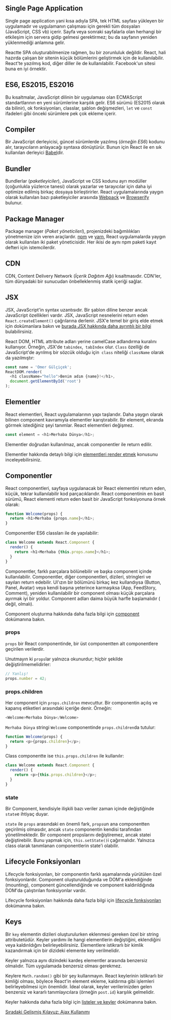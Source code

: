 <h2>Single Page Application</h2>

Single page application yani kısa adıyla SPA, tek HTML sayfası yükleyen bir uygulamadır ve uygulamanın çalışması için gerekli tüm dosyaları (JavaScript, CSS vb) içerir. Sayfa veya sonraki sayfalarla olan herhangi bir etkileşim için servera gidip gelmesi gerektirmez; bu da sayfanın yeniden yüklenmediği anlamına gelir.

Reactte SPA oluşturabilmenize rağmen, bu bir zorunluluk değildir. React, hali hazırda çalışan bir sitenin küçük bölümlerini geliştirmek için de kullanılabilir. React'te yazılmış kod, diğer diller ile de kullanılabilir. Facebook'un sitesi buna en iyi örnektir.

<h2>ES6, ES2015, ES2016</h2>

Bu kısaltmalar, JavaScript dilinin bir uygulaması olan ECMAScript standartlarının en yeni sürümlerine karşılık gelir. ES6 sürümü (ES2015 olarak da bilinir), ok fonksiyonları, classlar, şablon değişmezleri, `let` ve `const` ifadeleri gibi önceki sürümlere pek çok ekleme içerir.

<h2>Compiler</h2>

Bir JavaScript derleyicisi, güncel sürümlerde yazılmış (<i>örneğin ES6</i>) kodunu alır, tarayıcıların anlayacağı syntaxa dönüştürür. Bunun için React ile en sık kullanılan derleyici <a href="https://babeljs.io/">Babel</a>dir.

<h2>Bundler</h2>

Bundlerlar (<i>paketleyiciler</i>), JavaScript ve CSS kodunu ayrı modüller (çoğunlukla yüzlerce tanesi) olarak yazarlar ve tarayıcılar için daha iyi optimize edilmiş birkaç dosyaya birleştirirler. React uygulamalarında yaygın olarak kullanılan bazı paketleyiciler arasında <a href="https://webpack.js.org/">Webpack</a> ve <a href="http://browserify.org/">Browserify</a> bulunur.

<h2>Package Manager</h2>

Package manager (<i>Paket yöneticileri</i>), projenizdeki bağımlılıkları yönetmenize izin veren araçlardır. <a href="https://www.npmjs.com/">npm</a> ve <a href="http://yarnpkg.com/">yarn</a>, React uygulamalarda yaygın olarak kullanılan iki paket yöneticisidir. Her ikisi de aynı npm paketi kayıt defteri için istemcilerdir.

## CDN

CDN, Content Delivery Network (<i>İçerik Dağıtım Ağı</i>) kısaltmasıdır. CDN'ler, tüm dünyadaki bir sunucudan önbelleklenmiş statik içeriği sağlar.

## JSX

JSX, JavaScript'in syntax uzantısıdır. Bir şablon diline benzer ancak JavaScript özellikleri vardır. JSX, JavaScript nesnelerini return eden `React.createElement()` çağrılarına derlenir. JSX'e temel bir giriş elde etmek için dokümanlara bakın ve <a href="https://omergulcicek.github.io/react/jsx-nedir">burada JSX hakkında daha ayrıntılı bir bilgi</a> bulabilirsiniz.

React DOM, HTML attribute adları yerine camelCase adlandırma kuralını kullanıyor. Örneğin, JSX'de `tabindex`,` tabIndex` olur. `Class` özelliği de JavaScript'de ayrılmış bir sözcük olduğu için` class` niteliği `className` olarak da yazılmıştır:

```js
const name = 'Ömer Gülçiçek';
ReactDOM.render(
  <h1 className="hello">Benim adım {name}!</h1>,
  document.getElementById('root')
);
```  

<h2>Elementler</h2>

React elementleri, React uygulamalarının yapı taşlarıdır. Daha yaygın olarak bilinen component kavramıyla elementler karıştırabilir. Bir element, ekranda görmek istediğiniz şeyi tanımlar. React elementleri değişmez.

```js
const element = <h1>Merhaba Dünya</h1>;
```

Elementler doğrudan kullanılmaz, ancak componentler ile return edilir.

Elementler hakkında detaylı bilgi için <a href="https://omergulcicek.github.io/react/elementleri-render-etmek">elementleri render etmek</a> konusunu inceleyebilirsiniz.

<h2>Componentler</h2>

React componentleri, sayfaya uygulanacak bir React elementini return eden, küçük, tekrar kullanılabilir kod parçacıklarıdır. React componentinin en basit sürümü, React elementi return eden basit bir JavaScript fonksiyonuna örnek olarak:

```js
function Welcome(props) {
  return <h1>Merhaba {props.name}</h1>;
}
```

Componentler ES6 classları ile de yapılabilir:

```js
class Welcome extends React.Component {
  render() {
    return <h1>Merhaba {this.props.name}</h1>;
  }
}
```

Componentler, farklı parçalara bölünebilir ve başka component içinde kullanılabilir. Componentler, diğer componentleri, dizileri, stringleri ve sayıları return edebilir. UI'ızın bir bölümünü birkaç kez kullandıysa (Button, Panel, Avatar) veya kendi başına yeterince karmaşıksa (App, FeedStory, Comment), yeniden kullanılabilir bir component olması küçük parçalara ayırmak iyi bir yoldur. Component adları daima büyük harfle başlamalıdır (<wrapper /> değil, <Wrapper /> olmalı).

Component oluşturma hakkında daha fazla bilgi için <a href="https://omergulcicek.github.io/react/component-ve-props">component</a> dokümanına bakın.

<h3>props</h3>

`props` bir React componentinde, bir üst componentten alt componentlere geçirilen verilerdir.

Unutmayın ki `props`lar yalnızca okunurdur; hiçbir şekilde değiştirilmemelidirler:

```js
// Yanlış!
props.number = 42;
```

<h3>props.children</h3>

Her component için `props.children` mevcuttur. Bir componentin açılış ve kapanış etiketleri arasındaki içeriğe denir. Örneğin:

```js
<Welcome>Merhaba Dünya</Welcome>
```

`Merhaba Dünya` stringi `Welcome` componentinde `props.children`da tutulur:

```js
function Welcome(props) {
  return <p>{props.children}</p>;
}
```

Class componentte ise `this.props.children` ile kullanılır:

```js
class Welcome extends React.Component {
  render() {
    return <p>{this.props.children}</p>;
  }
}
```

<h3>state</h3>

Bir Component, kendisiyle ilişkili bazı veriler zaman içinde değiştiğinde `state`e ihtiyaç duyar.

`state` ile `props` arasındaki en önemli fark, `props`un ana componentten geçirilmiş olmasıdır, ancak `state` componentin kendisi tarafından yönetilmektedir. Bir component propslarını değiştiremez, ancak statei değiştirebilir. Bunu yapmak için, `this.setState()`i çağırmalıdır. Yalnızca class olarak tanımlanan componentlerin state'i olabilir.

<h2>Lifecycle Fonksiyonları</h2>

Lifecycle fonksiyonları, bir componentin farklı aşamalarında yürütülen özel fonksiyonlardır. Component oluşturulduğunda ve DOM'a eklendiğinde (mounting), component güncellendiğinde ve component kaldırıldığında DOM'da çalıştırılan fonksiyonlar vardır.

Lifecycle fonksiyonları hakkında daha fazla bilgi için <a href="https://omergulcicek.github.io/react/lifecycle-fonksiyonlari">lifecycle fonksiyonları</a> dokümanına bakın.

<h2>Keys</h2>

Bir `key` elementin dizileri oluşturulurken eklenmesi gereken özel bir string attributetüdür. Keyler yardımı ile hangi elementlerin değiştiğini, eklendiğini veya kaldırıldığını belirleyebilirsiniz. Elementlere istikrarlı bir kimlik kazandırmak için bir dizideki elemente key verilmelidir.

Keyler yalnızca aynı dizindeki kardeş elementler arasında benzersiz olmalıdır. Tüm uygulamada benzersiz olması gerekmez.

Keylere `Math.random()` gibi bir şey kullanmayın. React keylerinin istikrarlı bir kimliği olması, böylece React'in element ekleme, kaldırma gibi işlemleri belirleyebilmesi için önemlidir. İdeal olarak, keyler verilerinizden gelen benzersiz ve kararlı tanımlayıcılara (örneğin `post.id`) karşılık gelmelidir.

Keyler hakkında daha fazla bilgi için <a href="https://omergulcicek.github.io/react/listeler-ve-keyler">listeler ve keyler</a> dokümanına bakın.

<a href="https://omergulcicek.github.io/react/gelismis-kilavuzlar/ajax-kullanimi">Sıradaki Gelişmiş Kılavuz: Ajax Kullanımı</a>
